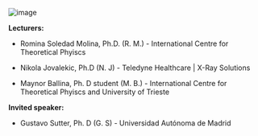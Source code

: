 ![image](https://github.com/user-attachments/assets/139a8777-9b6e-41df-a67c-dcf2a6cf18c5)


**Lecturers:**

- Romina Soledad Molina, Ph.D. (R. M.) - International Centre for Theoretical Phyiscs		

- Nikola Jovalekic, Ph.D (N. J) - Teledyne Healthcare | X-Ray Solutions 		

- Maynor Ballina, Ph. D student (M. B.) - International Centre for Theoretical Phyiscs and University of Trieste		

**Invited speaker:**

- Gustavo Sutter, Ph. D (G. S) - Universidad Autónoma de Madrid		
